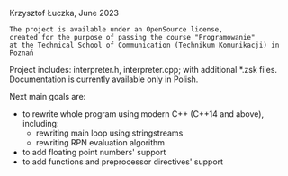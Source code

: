   Krzysztof Łuczka, June 2023

	The project is available under an OpenSource license,
	created for the purpose of passing the course "Programowanie"
	at the Technical School of Communication (Technikum Komunikacji) in Poznań


  Project includes: interpreter.h, interpreter.cpp; with additional *.zsk files.
  Documentation is currently available only in Polish.

  Next main goals are:
- to rewrite whole program using modern C++ (C++14 and above), including:
	- rewriting main loop using stringstreams
	- rewriting RPN evaluation algorithm
- to add floating point numbers' support
- to add functions and preprocessor directives' support
